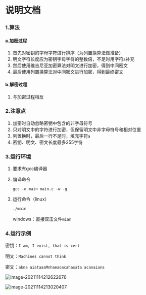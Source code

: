 # 说明文档

### 1.算法

#### a.加密过程

1. 首先对密钥的字母字符进行排序（为列置换算法做准备）
2. 明文字符长度应为密钥字母字符的整数倍，不足时用字符`a`补充
3. 然后使用维吉尼亚加密算法对明文进行加密，得到中间密文
4. 最后使用列置换算法对中间密文进行加密，得到最终密文

#### b.解密过程

1. 与加密过程相反



### 2.注意点

1. 加密时自动忽略密钥中包含的非字母符号
2. 只对明文中的字符进行加密，但保留明文中非字母符号和相对位置
3. 列置换时，最后一行不足时，填充字符`a`
4. 密钥、明文、密文长度最多255字符



### 3.运行环境

1. 要求有gcc编译器

2. 编译命令

   ```shell
   gcc -o main main.c -w -g
   ```

3. 运行命令（linux）

   ```sh
   ./main
   ```

   windows：直接双击文件`mian`





### 4.运行示例

密钥：`I am, I exist, that is cert`

明文：`Machines cannot think`

密文：`akna aiataaaMnhaeaoacahasata acanaiana`

![image-20211114212622676](https://gitee.com/RealGUO/picgo/raw/master/20211114212622.png)

![image-20211114213020407](https://gitee.com/RealGUO/picgo/raw/master/20211114213020.png)